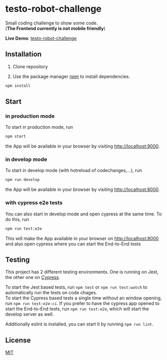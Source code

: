 # testo-robot-challenge

Small coding challenge to show some code.  
(**The Frontend currently is not mobile friendly**)

**Live Demo**: [testo-robot-challenge](https://www.barbaric.dev/testo-robot-challenge/)

## Installation

1. Clone repository

2. Use the package manager [npm](https://www.npmjs.com) to install dependencies.

```bash
npm install
```

## Start

### in production mode

To start in production mode, run

```bash
npm start
```

the App will be available in your browser by visiting [http://localhost:9000](http://localhost:9000).

### in develop mode

To start in develop mode (with hotreload of codechanges,...), run

```bash
npm run develop
```

the App will be available in your browser by visiting [http://localhost:8000](http://localhost:8000).

### with cypress e2e tests

You can also start in develop mode and open cypress at the same time. To do this, run

```bash 
npm run test:e2e
```

This will make the App available in your browser on [http://localhost:8000](http://localhost:8000) and also open cypress where you can start the End-to-End tests

## Testing

This project has 2 different testing environments. One is running on Jest, the other one on [Cypress](https://www.cypress.io/).

To start the Jest based tests, run `npm test` or `npm run test:watch` to automatically run the tests on code chages.  
To start the Cypress based tests a single time without an window opening, run `npm run test:e2e:ci`.
If you prefer to have the cypress app opened to start the End-to-End tests, run `npm run test:e2e`, which will start the develop server as well.

Additionally eslint is installed, you can start it by running `npm run lint`.

## License
[MIT](https://choosealicense.com/licenses/mit/)
